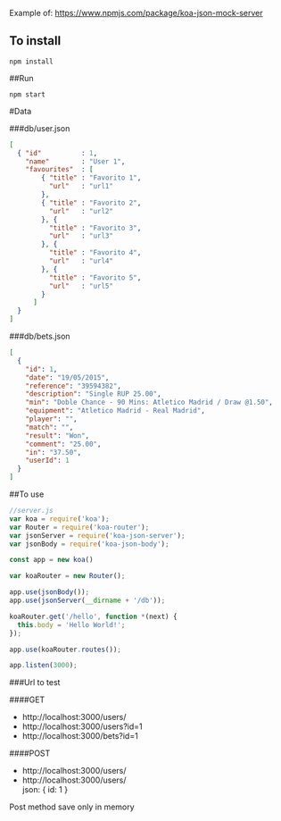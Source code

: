 Example of: https://www.npmjs.com/package/koa-json-mock-server


## To install

`npm install`

##Run

`npm start`

#Data  

###db/user.json  

```json
[
  { "id"          : 1,
    "name"        : "User 1",
    "favourites"  : [
        { "title" : "Favorito 1",
          "url"   : "url1"
        },
        { "title" : "Favorito 2",
          "url"   : "url2"
        }, {
          "title" : "Favorito 3",
          "url"   : "url3"
        }, {
          "title" : "Favorito 4",
          "url"   : "url4"
        }, {
          "title" : "Favorito 5",
          "url"   : "url5"
        }
      ]
  }
]  
```

###db/bets.json  

```json
[
  {
    "id": 1,
    "date": "19/05/2015",
    "reference": "39594382",
    "description": "Single RUP 25.00",
    "min": "Doble Chance - 90 Mins: Atletico Madrid / Draw @1.50",
    "equipment": "Atletico Madrid - Real Madrid",
    "player": "",
    "match": "",
    "result": "Won",
    "comment": "25.00",
    "in": "37.50",
    "userId": 1
  }
]
```

##To use

```javascript
//server.js
var koa = require('koa');
var Router = require('koa-router');
var jsonServer = require('koa-json-server');
var jsonBody = require('koa-json-body');

const app = new koa()

var koaRouter = new Router();

app.use(jsonBody());
app.use(jsonServer(__dirname + '/db'));

koaRouter.get('/hello', function *(next) {
  this.body = 'Hello World!';
});

app.use(koaRouter.routes());

app.listen(3000);
```

###Url to test

####GET

* http://localhost:3000/users/
* http://localhost:3000/users?id=1
* http://localhost:3000/bets?id=1


####POST

* http://localhost:3000/users/      
* http://localhost:3000/users/  
json: { id: 1 }

Post method save only in memory
